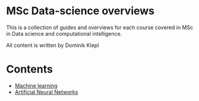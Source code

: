 # MSc Data-science overviews
This is a collection of guides and overviews for each course covered in MSc in Data science and computational intelligence.

All content is written by Dominik Klepl

# Contents
- [Machine learning](https://github.com/dominikklepl/MSc-Data-science-overviews/blob/master/docs/ML.md)
- [Artificial Neural Networks](https://github.com/dominikklepl/MSc-Data-science-overviews/blob/master/docs/ANN.md)
